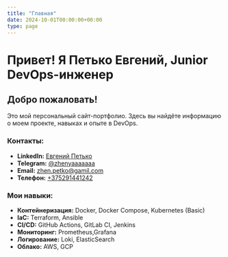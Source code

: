 ```yaml
---
title: "Главная"
date: 2024-10-01T00:00:00+00:00
type: page
---
```


<link rel="stylesheet" href="https://cdnjs.cloudflare.com/ajax/libs/font-awesome/6.4.0/css/all.min.css">
<link rel="icon" type="image/x-icon" href="/favicon.ico?v=1">

# Привет! Я Петько Евгений, Junior DevOps-инженер

## Добро пожаловать!

Это мой персональный сайт-портфолио. Здесь вы найдёте информацию о моем проекте, навыках и опыте в DevOps.

### Контакты:
- <i class="fab fa-linkedin"></i> **LinkedIn:** [Евгений Петько](https://linkedin.com/in/zhenyapetko)
- <i class="fab fa-telegram"></i> **Telegram:** [@zhenyaaaaaaa](https://t.me/zhenyaaaaaaa)
- <i class="fas fa-envelope"></i> **Email:** [zhen.petko@gamil.com](mailto:zhen.petko@gmail.com)
- <i class="fas fa-mobile-alt"></i> **Телефон:** [+375291441242](tel:+375291441242)




### Мои навыки:
- **Контейнеризация:** Docker, Docker Compose, Kubernetes (Basic)
- **IaC:** Terraform, Ansible
- **CI/CD:** GitHub Actions, GitLab CI, Jenkins
- **Мониторинг:** Prometheus,Grafana
- **Логирование:** Loki, ElasticSearch
- **Облако:** AWS, GCP